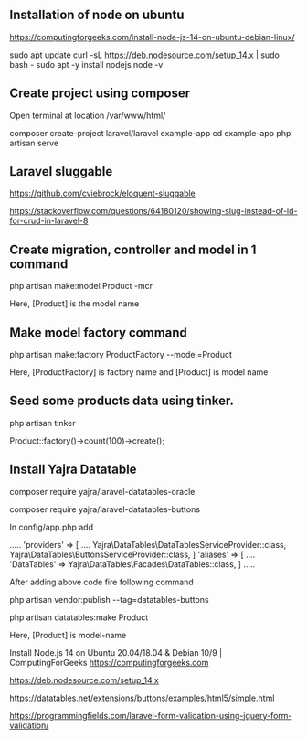 ## Installation of node on ubuntu

https://computingforgeeks.com/install-node-js-14-on-ubuntu-debian-linux/

sudo apt update
curl -sL https://deb.nodesource.com/setup_14.x | sudo bash -
sudo apt -y install nodejs
node  -v

## Create project using composer

Open terminal at location /var/www/html/

composer create-project laravel/laravel example-app
cd example-app
php artisan serve

## Laravel sluggable

https://github.com/cviebrock/eloquent-sluggable

https://stackoverflow.com/questions/64180120/showing-slug-instead-of-id-for-crud-in-laravel-8

## Create migration, controller and model in 1 command

php artisan make:model Product -mcr

Here, [Product] is the model name

## Make model factory command

php artisan make:factory ProductFactory --model=Product

Here, [ProductFactory] is factory name and [Product] is model name

## Seed some products data using tinker.

php artisan tinker

Product::factory()->count(100)->create();

##  Install Yajra Datatable

composer require yajra/laravel-datatables-oracle

composer require yajra/laravel-datatables-buttons

In config/app.php add

.....
'providers' => [
	....
	Yajra\DataTables\DataTablesServiceProvider::class,
	Yajra\DataTables\ButtonsServiceProvider::class,
]
'aliases' => [
	....
	'DataTables' => Yajra\DataTables\Facades\DataTables::class,
]
.....

After adding above code fire following command

php artisan vendor:publish --tag=datatables-buttons


php artisan datatables:make Product

Here, [Product] is model-name





Install Node.js 14 on Ubuntu 20.04/18.04 & Debian 10/9 | ComputingForGeeks
https://computingforgeeks.com

https://deb.nodesource.com/setup_14.x

<!-- Datatable with export button HTMl 5 -->
https://datatables.net/extensions/buttons/examples/html5/simple.html
<!-- Datatable end -->

<!-- Jquery Validation -->
https://programmingfields.com/laravel-form-validation-using-jquery-form-validation/
<!-- ================================================= -->